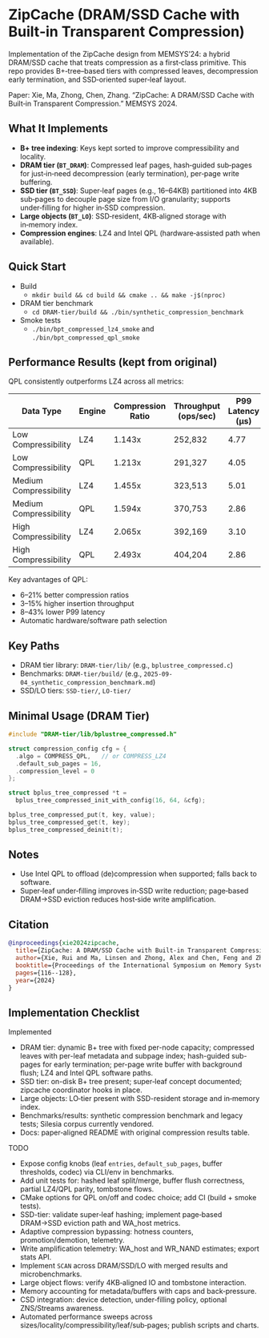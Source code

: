 # ZipCache (DRAM/SSD Cache with Built‑in Transparent Compression)

Implementation of the ZipCache design from MEMSYS’24: a hybrid DRAM/SSD cache that treats compression as a first‑class primitive. This repo provides B+‑tree–based tiers with compressed leaves, decompression early termination, and SSD‑oriented super‑leaf layout.

Paper: Xie, Ma, Zhong, Chen, Zhang. “ZipCache: A DRAM/SSD Cache with Built‑in Transparent Compression.” MEMSYS 2024.

## What It Implements

- **B+ tree indexing**: Keys kept sorted to improve compressibility and locality.
- **DRAM tier (`BT_DRAM`)**: Compressed leaf pages, hash‑guided sub‑pages for just‑in‑need decompression (early termination), per‑page write buffering.
- **SSD tier (`BT_SSD`)**: Super‑leaf pages (e.g., 16–64KB) partitioned into 4KB sub‑pages to decouple page size from I/O granularity; supports under‑filling for higher in‑SSD compression.
- **Large objects (`BT_LO`)**: SSD‑resident, 4KB‑aligned storage with in‑memory index.
- **Compression engines**: LZ4 and Intel QPL (hardware‑assisted path when available).

## Quick Start

- Build
  - `mkdir build && cd build && cmake .. && make -j$(nproc)`
- DRAM tier benchmark
  - `cd DRAM-tier/build && ./bin/synthetic_compression_benchmark`
- Smoke tests
  - `./bin/bpt_compressed_lz4_smoke` and `./bin/bpt_compressed_qpl_smoke`

## Performance Results (kept from original)

QPL consistently outperforms LZ4 across all metrics:

| Data Type | Engine | Compression Ratio | Throughput (ops/sec) | P99 Latency (μs) |
|-----------|--------|-------------------|----------------------|------------------|
| Low Compressibility | LZ4 | 1.143x | 252,832 | 4.77 |
| Low Compressibility | QPL | 1.213x | 291,327 | 4.05 |
| Medium Compressibility | LZ4 | 1.455x | 323,513 | 5.01 |
| Medium Compressibility | QPL | 1.594x | 370,753 | 2.86 |
| High Compressibility | LZ4 | 2.065x | 392,169 | 3.10 |
| High Compressibility | QPL | 2.493x | 404,204 | 2.86 |

Key advantages of QPL:
- 6–21% better compression ratios
- 3–15% higher insertion throughput
- 8–43% lower P99 latency
- Automatic hardware/software path selection

## Key Paths

- DRAM tier library: `DRAM-tier/lib/` (e.g., `bplustree_compressed.c`)
- Benchmarks: `DRAM-tier/build/` (e.g., `2025-09-04_synthetic_compression_benchmark.md`)
- SSD/LO tiers: `SSD-tier/`, `LO-tier/`

## Minimal Usage (DRAM Tier)

```c
#include "DRAM-tier/lib/bplustree_compressed.h"

struct compression_config cfg = {
  .algo = COMPRESS_QPL,   // or COMPRESS_LZ4
  .default_sub_pages = 16,
  .compression_level = 0
};

struct bplus_tree_compressed *t =
  bplus_tree_compressed_init_with_config(16, 64, &cfg);

bplus_tree_compressed_put(t, key, value);
bplus_tree_compressed_get(t, key);
bplus_tree_compressed_deinit(t);
```

## Notes

- Use Intel QPL to offload (de)compression when supported; falls back to software.
- Super‑leaf under‑filling improves in‑SSD write reduction; page‑based DRAM→SSD eviction reduces host‑side write amplification.

## Citation

```bibtex
@inproceedings{xie2024zipcache,
  title={ZipCache: A DRAM/SSD Cache with Built-in Transparent Compression},
  author={Xie, Rui and Ma, Linsen and Zhong, Alex and Chen, Feng and Zhang, Tong},
  booktitle={Proceedings of the International Symposium on Memory Systems},
  pages={116--128},
  year={2024}
}
```

## Implementation Checklist

Implemented
- DRAM tier: dynamic B+ tree with fixed per-node capacity; compressed leaves with per-leaf metadata and subpage index; hash-guided sub-pages for early termination; per-page write buffer with background flush; LZ4 and Intel QPL software paths.
- SSD tier: on-disk B+ tree present; super‑leaf concept documented; zipcache coordinator hooks in place.
- Large objects: LO‑tier present with SSD-resident storage and in‑memory index.
- Benchmarks/results: synthetic compression benchmark and legacy tests; Silesia corpus currently vendored.
- Docs: paper‑aligned README with original compression results table.

TODO
- Expose config knobs (leaf `entries`, `default_sub_pages`, buffer thresholds, codec) via CLI/env in benchmarks.
- Add unit tests for: hashed leaf split/merge, buffer flush correctness, partial LZ4/QPL parity, tombstone flows.
- CMake options for QPL on/off and codec choice; add CI (build + smoke tests).
- SSD-tier: validate super‑leaf hashing; implement page‑based DRAM→SSD eviction path and WA_host metrics.
- Adaptive compression bypassing: hotness counters, promotion/demotion, telemetry.
- Write amplification telemetry: WA_host and WR_NAND estimates; export stats API.
- Implement `SCAN` across DRAM/SSD/LO with merged results and microbenchmarks.
- Large object flows: verify 4KB‑aligned IO and tombstone interaction.
- Memory accounting for metadata/buffers with caps and back‑pressure.
- CSD integration: device detection, under‑filling policy, optional ZNS/Streams awareness.
- Automated performance sweeps across sizes/locality/compressibility/leaf/sub‑pages; publish scripts and charts.


